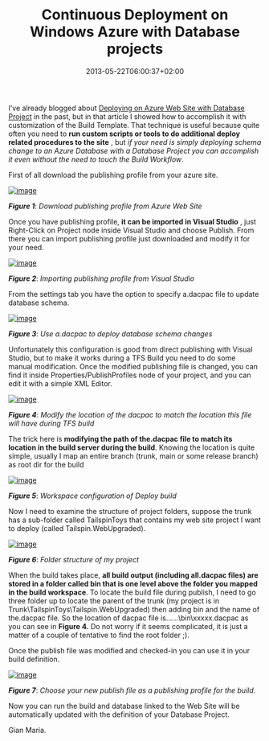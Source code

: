 ﻿---
title: "Continuous Deployment on Windows Azure with Database projects"
description: ""
date: 2013-05-22T06:00:37+02:00
draft: false
tags: [Azure,Continuous Deployment]
categories: [Visual Studio ALM]
---
I’ve already blogged about [Deploying on Azure Web Site with Database Project](http://www.codewrecks.com/blog/index.php/2013/03/15/tf-service-deploy-on-azure-web-site-with-database-project/) in the past, but in that article I showed how to accomplish it with customization of the Build Template. That technique is useful because quite often you need to  **run custom scripts or tools to do additional deploy related procedures to the site** , but *if your need is simply deploying schema change to an Azure Database with a Database Project you can accomplish it even without the need to touch the Build Workflow*.

First of all download the publishing profile from your azure site.

[![image](https://www.codewrecks.com/blog/wp-content/uploads/2013/05/image_thumb3.png "image")](https://www.codewrecks.com/blog/wp-content/uploads/2013/05/image3.png)

 ***Figure 1***: *Download publishing profile from Azure Web Site*

Once you have publishing profile,  **it can be imported in Visual Studio** , just Right-Click on Project node inside Visual Studio and choose Publish. From there you can import publishing profile just downloaded and modify it for your need.

[![image](https://www.codewrecks.com/blog/wp-content/uploads/2013/05/image_thumb4.png "image")](https://www.codewrecks.com/blog/wp-content/uploads/2013/05/image4.png)

 ***Figure 2***: *Importing publishing profile from Visual Studio*

From the settings tab you have the option to specify a.dacpac file to update database schema.

[![image](https://www.codewrecks.com/blog/wp-content/uploads/2013/05/image_thumb5.png "image")](https://www.codewrecks.com/blog/wp-content/uploads/2013/05/image5.png)

 ***Figure 3***: *Use a.dacpac to deploy database schema changes*

Unfortunately this configuration is good from direct publishing with Visual Studio, but to make it works during a TFS Build you need to do some manual modification. Once the modified publishing file is changed, you can find it inside Properties/PublishProfiles node of your project, and you can edit it with a simple XML Editor.

[![image](https://www.codewrecks.com/blog/wp-content/uploads/2013/05/image_thumb6.png "image")](https://www.codewrecks.com/blog/wp-content/uploads/2013/05/image6.png)

 ***Figure 4***: *Modify the location of the dacpac to match the location this file will have during TFS build*

The trick here is  **modifying the path of the.dacpac file to match its location in the build server during the build**. Knowing the location is quite simple, usually I map an entire branch (trunk, main or some release branch) as root dir for the build

[![image](https://www.codewrecks.com/blog/wp-content/uploads/2013/05/image_thumb7.png "image")](https://www.codewrecks.com/blog/wp-content/uploads/2013/05/image7.png)

 ***Figure 5***: *Workspace configuration of Deploy build*

Now I need to examine the structure of project folders, suppose the trunk has a sub-folder called TailspinToys that contains my web site project I want to deploy (called Tailspin.WebUpgraded).

[![image](https://www.codewrecks.com/blog/wp-content/uploads/2013/05/image_thumb8.png "image")](https://www.codewrecks.com/blog/wp-content/uploads/2013/05/image8.png)

 ***Figure 6***: *Folder structure of my project*

When the build takes place, **all build output (including all.dacpac files) are stored in a folder called bin that is one level above the folder you mapped in the build workspace**. To locate the build file during publish, I need to go three folder up to locate the parent of the trunk (my project is in Trunk\TailspinToys\Tailspin.WebUpgraded) then adding bin and the name of the.dacpac file. So the location of dacpac file is..\..\..\bin\xxxxx.dacpac as you can see in  **Figure 4.** Do not worry if it seems complicated, it is just a matter of a couple of tentative to find the root folder ;).

Once the publish file was modified and checked-in you can use it in your build definition.

[![image](https://www.codewrecks.com/blog/wp-content/uploads/2013/05/image_thumb9.png "image")](https://www.codewrecks.com/blog/wp-content/uploads/2013/05/image9.png)

 ***Figure 7***: *Choose your new publish file as a publishing profile for the build.*

Now you can run the build and database linked to the Web Site will be automatically updated with the definition of your Database Project.

Gian Maria.
